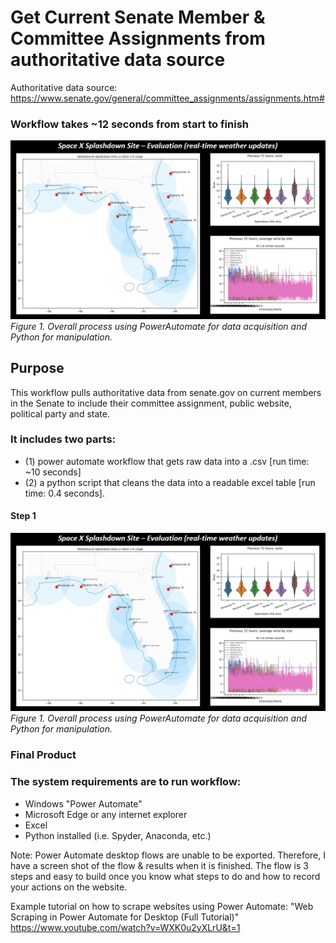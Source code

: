 # Get Current Senate Member & Committee Assignments from authoritative data source

Authoritative data source: https://www.senate.gov/general/committee_assignments/assignments.htm#

### Workflow takes ~12 seconds from start to finish 
![](https://github.com/daeberly/real-time-location-analysis/blob/main/end_product.jpg)
*Figure 1. Overall process using PowerAutomate for data acquisition and Python for manipulation.*

## Purpose
This workflow pulls authoritative data from senate.gov on current members in the Senate to include their committee assignment, public website, political party and state. 

### It includes two parts: 
- (1) power automate workflow that gets raw data into a .csv [run time: ~10 seconds] <br />
- (2) a python script that cleans the data into a readable excel table [run time: 0.4 seconds].

#### Step 1
![](https://github.com/daeberly/real-time-location-analysis/blob/main/end_product.jpg)
*Figure 1. Overall process using PowerAutomate for data acquisition and Python for manipulation.*

### Final Product


### The system requirements are to run workflow:
- Windows "Power Automate"
- Microsoft Edge or any internet explorer
- Excel
- Python installed (i.e. Spyder, Anaconda, etc.)

Note: Power Automate desktop flows are unable to be exported. Therefore, I have a screen shot of the flow & results when it is finished. The flow is 3 steps and easy to build once you know what steps to do and how to record your actions on the website. 

Example tutorial on how to scrape websites using Power Automate: "Web Scraping in Power Automate for Desktop (Full Tutorial)" https://www.youtube.com/watch?v=WXK0u2yXLrU&t=1